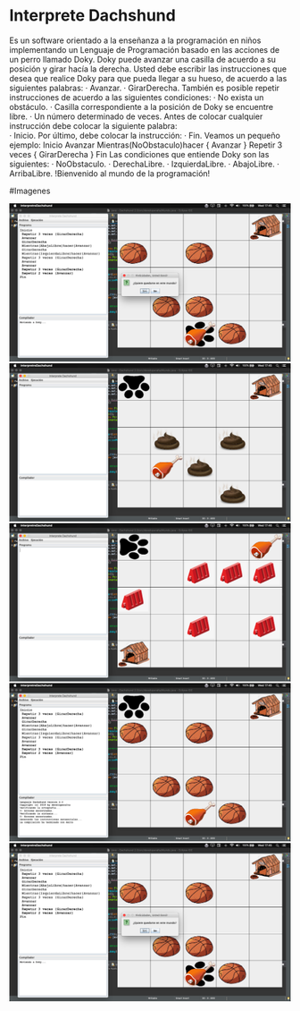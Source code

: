 # Interprete Dachshund

Es un software orientado a la enseñanza a la programación en niños implementando 
un Lenguaje de Programación basado en las acciones de un perro llamado Doky.
Doky puede avanzar una casilla de acuerdo a su posición y girar hacía la derecha.
Usted debe escribir las instrucciones que desea que realice Doky para que pueda llegar a su hueso, de acuerdo a las siguientes palabras:
· Avanzar.
· GirarDerecha.
También es posible repetir instrucciones de acuerdo a las siguientes condiciones:
· No exista un obstáculo.
· Casilla correspondiente a la posición de Doky se encuentre libre.
· Un número determinado de veces. 
Antes de colocar cualquier instrucción debe colocar la siguiente palabra:  
· Inicio. 
Por último, debe colocar la instrucción: 
· Fin.
Veamos un pequeño ejemplo:
Inicio 
Avanzar
Mientras(NoObstaculo)hacer
{
Avanzar
}
Repetir 3 veces
{ 
GirarDerecha
}
Fin
Las condiciones que entiende Doky son las siguientes:
· NoObstaculo.
· DerechaLibre.
· IzquierdaLibre.
· AbajoLibre.
· ArribaLibre.
!Bienvenido al mundo de la programación!

#Imagenes

![Mundo 1](https://github.com/developeralta/java/blob/master/Dachshund/Ganador.png)
![Mundo 2](https://github.com/developeralta/java/blob/master/Dachshund/Mundo2.png)
![Mundo 3](https://github.com/developeralta/java/blob/master/Dachshund/Mundo3.png)
![Programa](https://github.com/developeralta/java/blob/master/Dachshund/Programa.png)
![Ganador](https://github.com/developeralta/java/blob/master/Dachshund/Ganador.png)
